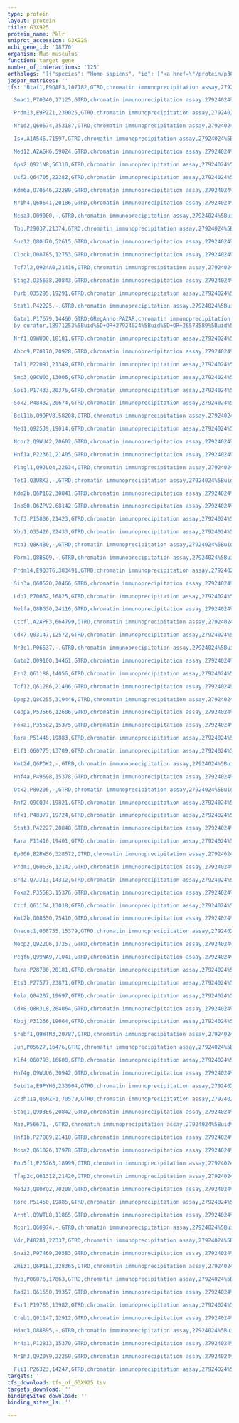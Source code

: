 ```yaml
---
type: protein
layout: protein
title: G3X925
protein_name: Pklr
uniprot_accession: G3X925
ncbi_gene_id: '18770'
organism: Mus musculus
function: target gene
number_of_interactions: '125'
orthologs: '[{"species": "Homo sapiens", "id": ["<a href=\"/protein/p30613\">P30613</a>"]}, {"species": "Rattus norvegicus", "id": ["<a href=\"/protein/p12928\">P12928</a>"]}, {"species": "Caenorhabditis elegans", "id": ["O17835", "<a href=\"/protein/q23539\">Q23539</a>"]}, {"species": "Saccharomyces cerevisiae", "id": ["<a href=\"/protein/p00549\">P00549</a>", "<a href=\"/protein/p52489\">P52489</a>"]}]'
jaspar_matrices: ''
tfs: 'Btaf1,E9QAE3,107182,GTRD,chromatin immunoprecipitation assay,27924024%5Buid%5D,No

  Smad1,P70340,17125,GTRD,chromatin immunoprecipitation assay,27924024%5Buid%5D,No

  Prdm13,E9PZZ1,230025,GTRD,chromatin immunoprecipitation assay,27924024%5Buid%5D,No

  Nr1d2,Q60674,353187,GTRD,chromatin immunoprecipitation assay,27924024%5Buid%5D,No

  Isx,A1A546,71597,GTRD,chromatin immunoprecipitation assay,27924024%5Buid%5D,No

  Med12,A2AGH6,59024,GTRD,chromatin immunoprecipitation assay,27924024%5Buid%5D,No

  Gps2,Q921N8,56310,GTRD,chromatin immunoprecipitation assay,27924024%5Buid%5D,No

  Usf2,Q64705,22282,GTRD,chromatin immunoprecipitation assay,27924024%5Buid%5D,No

  Kdm6a,O70546,22289,GTRD,chromatin immunoprecipitation assay,27924024%5Buid%5D,No

  Nr1h4,Q60641,20186,GTRD,chromatin immunoprecipitation assay,27924024%5Buid%5D,No

  Ncoa3,O09000,-,GTRD,chromatin immunoprecipitation assay,27924024%5Buid%5D,No

  Tbp,P29037,21374,GTRD,chromatin immunoprecipitation assay,27924024%5Buid%5D,No

  Suz12,Q80U70,52615,GTRD,chromatin immunoprecipitation assay,27924024%5Buid%5D,No

  Clock,O08785,12753,GTRD,chromatin immunoprecipitation assay,27924024%5Buid%5D,No

  Tcf7l2,Q924A0,21416,GTRD,chromatin immunoprecipitation assay,27924024%5Buid%5D,No

  Stag2,O35638,20843,GTRD,chromatin immunoprecipitation assay,27924024%5Buid%5D,No

  Purb,O35295,19291,GTRD,chromatin immunoprecipitation assay,27924024%5Buid%5D,No

  Stat1,P42225,-,GTRD,chromatin immunoprecipitation assay,27924024%5Buid%5D,No

  Gata1,P17679,14460,GTRD;ORegAnno;PAZAR,chromatin immunoprecipitation assay;inferred
  by curator,18971253%5Buid%5D+OR+27924024%5Buid%5D+OR+26578589%5Buid%5D,No

  Nrf1,Q9WU00,18181,GTRD,chromatin immunoprecipitation assay,27924024%5Buid%5D,No

  Abcc9,P70170,20928,GTRD,chromatin immunoprecipitation assay,27924024%5Buid%5D,No

  Tal1,P22091,21349,GTRD,chromatin immunoprecipitation assay,27924024%5Buid%5D,No

  Smc3,Q9CW03,13006,GTRD,chromatin immunoprecipitation assay,27924024%5Buid%5D,No

  Spi1,P17433,20375,GTRD,chromatin immunoprecipitation assay,27924024%5Buid%5D,No

  Sox2,P48432,20674,GTRD,chromatin immunoprecipitation assay,27924024%5Buid%5D,No

  Bcl11b,Q99PV8,58208,GTRD,chromatin immunoprecipitation assay,27924024%5Buid%5D,No

  Med1,Q925J9,19014,GTRD,chromatin immunoprecipitation assay,27924024%5Buid%5D,No

  Ncor2,Q9WU42,20602,GTRD,chromatin immunoprecipitation assay,27924024%5Buid%5D,No

  Hnf1a,P22361,21405,GTRD,chromatin immunoprecipitation assay,27924024%5Buid%5D,No

  Plagl1,Q9JLQ4,22634,GTRD,chromatin immunoprecipitation assay,27924024%5Buid%5D,No

  Tet1,Q3URK3,-,GTRD,chromatin immunoprecipitation assay,27924024%5Buid%5D,No

  Kdm2b,Q6P1G2,30841,GTRD,chromatin immunoprecipitation assay,27924024%5Buid%5D,No

  Ino80,Q6ZPV2,68142,GTRD,chromatin immunoprecipitation assay,27924024%5Buid%5D,No

  Tcf3,P15806,21423,GTRD,chromatin immunoprecipitation assay,27924024%5Buid%5D,No

  Xbp1,O35426,22433,GTRD,chromatin immunoprecipitation assay,27924024%5Buid%5D,No

  Mta1,Q8K4B0,-,GTRD,chromatin immunoprecipitation assay,27924024%5Buid%5D,No

  Pbrm1,Q8BSQ9,-,GTRD,chromatin immunoprecipitation assay,27924024%5Buid%5D,No

  Prdm14,E9Q3T6,383491,GTRD,chromatin immunoprecipitation assay,27924024%5Buid%5D,No

  Sin3a,Q60520,20466,GTRD,chromatin immunoprecipitation assay,27924024%5Buid%5D,No

  Ldb1,P70662,16825,GTRD,chromatin immunoprecipitation assay,27924024%5Buid%5D,No

  Nelfa,Q8BG30,24116,GTRD,chromatin immunoprecipitation assay,27924024%5Buid%5D,No

  Ctcfl,A2APF3,664799,GTRD,chromatin immunoprecipitation assay,27924024%5Buid%5D,No

  Cdk7,Q03147,12572,GTRD,chromatin immunoprecipitation assay,27924024%5Buid%5D,No

  Nr3c1,P06537,-,GTRD,chromatin immunoprecipitation assay,27924024%5Buid%5D,No

  Gata2,O09100,14461,GTRD,chromatin immunoprecipitation assay,27924024%5Buid%5D,No

  Ezh2,Q61188,14056,GTRD,chromatin immunoprecipitation assay,27924024%5Buid%5D,No

  Tcf12,Q61286,21406,GTRD,chromatin immunoprecipitation assay,27924024%5Buid%5D,No

  Dpep2,Q8C255,319446,GTRD,chromatin immunoprecipitation assay,27924024%5Buid%5D,No

  Cebpa,P53566,12606,GTRD,chromatin immunoprecipitation assay,27924024%5Buid%5D,No

  Foxa1,P35582,15375,GTRD,chromatin immunoprecipitation assay,27924024%5Buid%5D,No

  Rora,P51448,19883,GTRD,chromatin immunoprecipitation assay,27924024%5Buid%5D,No

  Elf1,Q60775,13709,GTRD,chromatin immunoprecipitation assay,27924024%5Buid%5D,No

  Kmt2d,Q6PDK2,-,GTRD,chromatin immunoprecipitation assay,27924024%5Buid%5D,No

  Hnf4a,P49698,15378,GTRD,chromatin immunoprecipitation assay,27924024%5Buid%5D,No

  Otx2,P80206,-,GTRD,chromatin immunoprecipitation assay,27924024%5Buid%5D,No

  Rnf2,Q9CQJ4,19821,GTRD,chromatin immunoprecipitation assay,27924024%5Buid%5D,No

  Rfx1,P48377,19724,GTRD,chromatin immunoprecipitation assay,27924024%5Buid%5D,No

  Stat3,P42227,20848,GTRD,chromatin immunoprecipitation assay,27924024%5Buid%5D,No

  Rara,P11416,19401,GTRD,chromatin immunoprecipitation assay,27924024%5Buid%5D,No

  Ep300,B2RWS6,328572,GTRD,chromatin immunoprecipitation assay,27924024%5Buid%5D,No

  Prdm1,Q60636,12142,GTRD,chromatin immunoprecipitation assay,27924024%5Buid%5D,No

  Brd2,Q7JJ13,14312,GTRD,chromatin immunoprecipitation assay,27924024%5Buid%5D,No

  Foxa2,P35583,15376,GTRD,chromatin immunoprecipitation assay,27924024%5Buid%5D,No

  Ctcf,Q61164,13018,GTRD,chromatin immunoprecipitation assay,27924024%5Buid%5D,No

  Kmt2b,O08550,75410,GTRD,chromatin immunoprecipitation assay,27924024%5Buid%5D,No

  Onecut1,O08755,15379,GTRD,chromatin immunoprecipitation assay,27924024%5Buid%5D,No

  Mecp2,Q9Z2D6,17257,GTRD,chromatin immunoprecipitation assay,27924024%5Buid%5D,No

  Pcgf6,Q99NA9,71041,GTRD,chromatin immunoprecipitation assay,27924024%5Buid%5D,No

  Rxra,P28700,20181,GTRD,chromatin immunoprecipitation assay,27924024%5Buid%5D,No

  Ets1,P27577,23871,GTRD,chromatin immunoprecipitation assay,27924024%5Buid%5D,No

  Rela,Q04207,19697,GTRD,chromatin immunoprecipitation assay,27924024%5Buid%5D,No

  Cdk8,Q8R3L8,264064,GTRD,chromatin immunoprecipitation assay,27924024%5Buid%5D,No

  Rbpj,P31266,19664,GTRD,chromatin immunoprecipitation assay,27924024%5Buid%5D,No

  Srebf1,Q9WTN3,20787,GTRD,chromatin immunoprecipitation assay,27924024%5Buid%5D,No

  Jun,P05627,16476,GTRD,chromatin immunoprecipitation assay,27924024%5Buid%5D,No

  Klf4,Q60793,16600,GTRD,chromatin immunoprecipitation assay,27924024%5Buid%5D,No

  Hnf4g,Q9WUU6,30942,GTRD,chromatin immunoprecipitation assay,27924024%5Buid%5D,No

  Setd1a,E9PYH6,233904,GTRD,chromatin immunoprecipitation assay,27924024%5Buid%5D,No

  Zc3h11a,Q6NZF1,70579,GTRD,chromatin immunoprecipitation assay,27924024%5Buid%5D,No

  Stag1,Q9D3E6,20842,GTRD,chromatin immunoprecipitation assay,27924024%5Buid%5D,No

  Maz,P56671,-,GTRD,chromatin immunoprecipitation assay,27924024%5Buid%5D,No

  Hnf1b,P27889,21410,GTRD,chromatin immunoprecipitation assay,27924024%5Buid%5D,No

  Ncoa2,Q61026,17978,GTRD,chromatin immunoprecipitation assay,27924024%5Buid%5D,No

  Pou5f1,P20263,18999,GTRD,chromatin immunoprecipitation assay,27924024%5Buid%5D,No

  Tfap2c,Q61312,21420,GTRD,chromatin immunoprecipitation assay,27924024%5Buid%5D,No

  Med23,Q80YQ2,70208,GTRD,chromatin immunoprecipitation assay,27924024%5Buid%5D,No

  Rorc,P51450,19885,GTRD,chromatin immunoprecipitation assay,27924024%5Buid%5D,No

  Arntl,Q9WTL8,11865,GTRD,chromatin immunoprecipitation assay,27924024%5Buid%5D,No

  Ncor1,Q60974,-,GTRD,chromatin immunoprecipitation assay,27924024%5Buid%5D,No

  Vdr,P48281,22337,GTRD,chromatin immunoprecipitation assay,27924024%5Buid%5D,No

  Snai2,P97469,20583,GTRD,chromatin immunoprecipitation assay,27924024%5Buid%5D,No

  Zmiz1,Q6P1E1,328365,GTRD,chromatin immunoprecipitation assay,27924024%5Buid%5D,No

  Myb,P06876,17863,GTRD,chromatin immunoprecipitation assay,27924024%5Buid%5D,No

  Rad21,Q61550,19357,GTRD,chromatin immunoprecipitation assay,27924024%5Buid%5D,No

  Esr1,P19785,13982,GTRD,chromatin immunoprecipitation assay,27924024%5Buid%5D,No

  Creb1,Q01147,12912,GTRD,chromatin immunoprecipitation assay,27924024%5Buid%5D,No

  Hdac3,O88895,-,GTRD,chromatin immunoprecipitation assay,27924024%5Buid%5D,No

  Nr4a1,P12813,15370,GTRD,chromatin immunoprecipitation assay,27924024%5Buid%5D,No

  Nr1h3,Q9Z0Y9,22259,GTRD,chromatin immunoprecipitation assay,27924024%5Buid%5D,No

  Fli1,P26323,14247,GTRD,chromatin immunoprecipitation assay,27924024%5Buid%5D,No'
targets: ''
tfs_download: tfs_of_G3X925.tsv
targets_download: ''
bindingSites_download: ''
binding_sites_ls: ''

---
```

